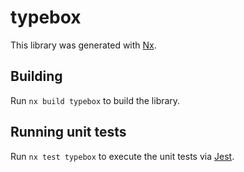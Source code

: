 # typebox

This library was generated with [Nx](https://nx.dev).

## Building

Run `nx build typebox` to build the library.

## Running unit tests

Run `nx test typebox` to execute the unit tests via [Jest](https://jestjs.io).
